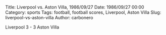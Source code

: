 Title: Liverpool vs. Aston Villa, 1986/09/27
Date: 1986/09/27 00:00
Category: sports
Tags: football, football scores, Liverpool, Aston Villa
Slug: liverpool-vs-aston-villa
Author: carbonero


Liverpool 3 - 3 Aston Villa
